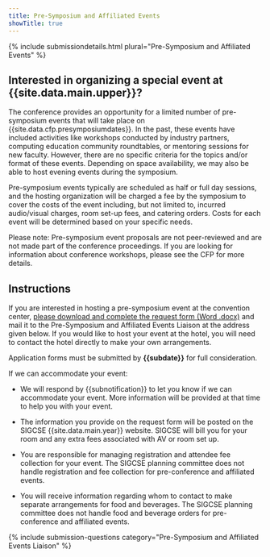 ```yaml
---
title: Pre-Symposium and Affiliated Events
showTitle: true
---
```


{% include submissiondetails.html plural="Pre-Symposium and Affiliated Events" %}


## Interested in organizing a special event at {{site.data.main.upper}}?  

The conference provides an opportunity for a limited number of pre-symposium events that will take place on {{site.data.cfp.presymposiumdates}}.  In the past, these events have included activities like workshops conducted by industry partners, computing education community roundtables, or mentoring sessions for new faculty.  However, there are no specific criteria for the topics and/or format of these events. Depending on space availability, we may also be able to host evening events during the symposium.

Pre-symposium events typically are scheduled as half or full day sessions, and the hosting organization will be charged a fee by the symposium to cover the costs of the event including, but not limited to, incurred audio/visual charges, room set-up fees, and catering orders.  Costs for each event will be determined based on your specific needs.

Please note:  Pre-symposium event proposals are not peer-reviewed and are not made part of the conference proceedings.  If you are looking for information about conference workshops, please see the CFP for more details.

## Instructions

If you are interested in hosting a pre-symposium event at the convention center, <a href="{{site.base}}/{{site.data.cfp.presymposiumformurl}}">please download and complete the request form (Word .docx)</a> and mail it to the Pre-Symposium and Affiliated Events Liaison at the address given below. If you would like to host your event at the hotel, you will need to contact the hotel directly to make your own arrangements.

Application forms must be submitted by <b>{{subdate}}</b> for full consideration.

If we can accommodate your event:

* We will respond by {{subnotification}} to let you know if we can accommodate your event.  More information will be provided at that time to help you with your event.

* The information you provide on the request form will be posted on the SIGCSE {{site.data.main.year}} website. SIGCSE will bill you for your room and any extra fees associated with AV or room set up.

* You are responsible for managing registration and attendee fee collection for your event.  The SIGCSE planning committee does not handle registration and fee collection for pre-conference and affiliated events.  

* You will receive information regarding whom to contact to make separate arrangements for food and beverages.  The SIGCSE planning committee does not handle food and beverage orders for pre-conference and affiliated events.  


{% include submission-questions category="Pre-Symposium and Affiliated Events Liaison" %}
